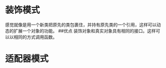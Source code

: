 # 装饰模式
感觉就像是用一个新类把原先的类包裹住，并持有原先类的一个引用，这样可以动态的扩展一个对象的功能。
##优点
装饰对象和真实对象具有相同的接口。这样可以以相同的方式调用函数。 
# 适配器模式



